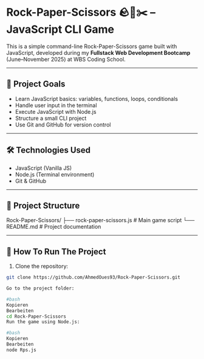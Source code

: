 # Rock-Paper-Scissors 🪨📄✂️ – JavaScript CLI Game

This is a simple command-line Rock-Paper-Scissors game built with JavaScript, developed during my **Fullstack Web Development Bootcamp** (June–November 2025) at WBS Coding School.

---

## 🎯 Project Goals

- Learn JavaScript basics: variables, functions, loops, conditionals  
- Handle user input in the terminal  
- Execute JavaScript with Node.js  
- Structure a small CLI project  
- Use Git and GitHub for version control

---

## 🛠️ Technologies Used

- JavaScript (Vanilla JS)  
- Node.js (Terminal environment)  
- Git & GitHub

---

## 📁 Project Structure

Rock-Paper-Scissors/
├── rock-paper-scissors.js # Main game script
└── README.md # Project documentation


---

## 🚀 How To Run The Project

1. Clone the repository:  
```bash
git clone https://github.com/AhmedOues93/Rock-Paper-Scissors.git

Go to the project folder:

#bash
Kopieren
Bearbeiten
cd Rock-Paper-Scissors
Run the game using Node.js:

#bash
Kopieren
Bearbeiten
node Rps.js
